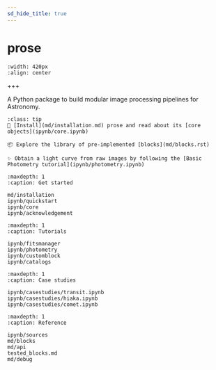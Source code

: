 ```yaml
---
sd_hide_title: true
---
```


# prose

```{image} _static/prose3.png
:width: 420px
:align: center
```

+++

A Python package to build modular image processing pipelines for Astronomy.

```{admonition} Where to start?
:class: tip 
🌌 [Install](md/installation.md) prose and read about its [core objects](ipynb/core.ipynb)

📦 Explore the library of pre-implemented [blocks](md/blocks.rst)

✨ Obtain a light curve from raw images by following the [Basic Photometry tutorial](ipynb/photometry.ipynb)
```

```{toctree}
:maxdepth: 1
:caption: Get started

md/installation
ipynb/quickstart
ipynb/core
ipynb/acknowledgement
```

```{toctree}
:maxdepth: 1
:caption: Tutorials

ipynb/fitsmanager
ipynb/photometry
ipynb/customblock
ipynb/catalogs
```


```{toctree}
:maxdepth: 1
:caption: Case studies

ipynb/casestudies/transit.ipynb
ipynb/casestudies/hiaka.ipynb
ipynb/casestudies/comet.ipynb
```

```{toctree}
:maxdepth: 1
:caption: Reference

ipynb/sources
md/blocks
md/api
tested_blocks.md
md/debug
```